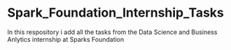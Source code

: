 # Spark_Foundation_Internship_Tasks
In this respository i add all the tasks from the Data Science and Business Anlytics internship at Sparks Foundation
